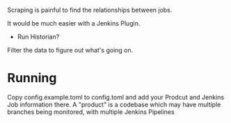 Scraping is painful to find the relationships between jobs.

It would be much easier with a Jenkins Plugin.
  * Run Historian?

Filter the data to figure out what's going on.

# Running

Copy config.example.toml to config.toml and add your Prodcut and Jenkins Job information there.  A "product" is a codebase which may have multiple branches being monitored, with multiple Jenkins Pipelines
